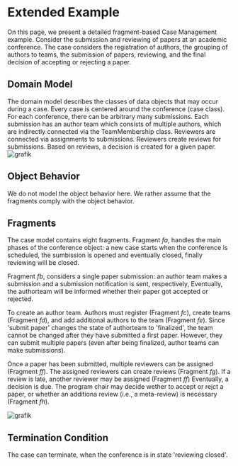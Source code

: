 # Extended Example

On this page, we present a detailed fragment-based Case Management example.
Consider the submission and reviewing of papers at an academic conference.
The case considers the registration of authors, the grouping of authors to teams, the submission of papers, reviewing, and the final decision of accepting or rejecting a paper.

## Domain Model

The domain model describes the classes of data objects that may occur during a case.
Every case is centered around the conference (case class).
For each conference, there can be arbitrary many submissions.
Each submission has an author team which consists of multiple authors, which are indirectly connected via the TeamMembership class.
Reviewers are connected via assignments to submissions.
Reviewers create reviews for submissions.
Based on reviews, a decision is created for a given paper.
![grafik](https://user-images.githubusercontent.com/5269168/119837037-8361da00-bf02-11eb-9637-55825ad41b61.png)

## Object Behavior

We do not model the object behavior here.
We rather assume that the fragments comply with the object behavior.

## Fragments

The case model contains eight fragments.
Fragment *fa*, handles the main phases of the conference object:
a new case starts when the conference is scheduled, the sumbission is opened and eventually closed, finally reviewing will be closed.

Fragment *fb*, considers a single paper submission:
an author team makes a submission and a submission notification is sent, respectively,
Eventually, the authorteam will be informed whether their paper got accepted or rejected.

To create an author team.
Authors must register (Fragment *fc*), create teams (Fragment *fd*), and add additional authors to the team (Fragment *fe*).
Since 'submit paper' changes the state of authorteam to 'finalized', the team cannot be changed after they have submitted a first paper.
However, they can submit multiple papers (even after being finalized, author teams can make submissions).

Once a paper has been submitted, multiple reviewers can be assigned (Fragment *ff*).
The assigned reviewers can create reviews (Fragment *fg*).
If a review is late, another reviewer may be assigned (Fragment *ff*)
Eventually, a decision is due.
The program chair may decide wether to accept or rejct a paper, or whether an additiona review (i.e., a meta-review) is necessary (Fragment *fh*).

![grafik](https://user-images.githubusercontent.com/5269168/119678679-03733b80-be40-11eb-86b0-0d5b008badb9.png)


## Termination Condition

The case can terminate, when the conference is in state 'reviewing closed'.
